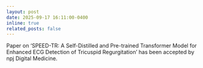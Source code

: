 ```yaml
---
layout: post
date: 2025-09-17 16:11:00-0400
inline: true
related_posts: false
---
```


Paper on ‘SPEED-TR: A Self-Distilled and Pre-trained Transformer Model for Enhanced ECG Detection of Tricuspid Regurgitation’ has been accepted by npj Digital Medicine.
